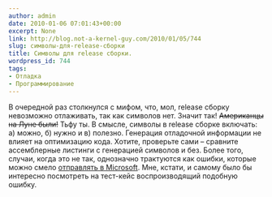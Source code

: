 ```yaml
---
author: admin
date: 2010-01-06 07:01:43+00:00
excerpt: None
link: http://blog.not-a-kernel-guy.com/2010/01/05/744
slug: символы-для-release-сборки
title: Символы для release сборки.
wordpress_id: 744
tags:
- Отладка
- Программирование
---
```


В очередной раз столкнулся с мифом, что, мол, release сборку невозможно отлаживать, так как символов нет. Значит так! <del>Американцы на Луне были!</del> Тьфу ты. В смысле, символы в release сборке включать: а) можно, б) нужно и в) полезно. Генерация отладочной информации не влияет на оптимизацию кода. Хотите, проверьте сами – сравните ассемблерные листинги с генерацией символов и без. Более того, случаи, когда это не так, однозначно трактуются как ошибки, которые можно смело [отправлять в Microsoft](http://blog.not-a-kernel-guy.com/2007/04/27/177). Мне, кстати, и самому было бы интересно посмотреть на тест-кейс воспроизводящий подобную ошибку.
